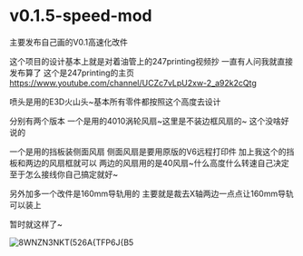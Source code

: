 # v0.1.5-speed-mod
主要发布自己画的V0.1高速化改件

这个项目的设计基本上就是对着油管上的247printing视频抄
一直有人问我就直接发布算了
这个是247printing的主页
https://www.youtube.com/channel/UCZc7vLpU2xw-2_a92k2cQtg


喷头是用的E3D火山头~基本所有零件都按照这个高度去设计

分别有两个版本
一个是用的4010涡轮风扇~这里是不装边框风扇的~
这个没啥好说的

一个是用的挡板装侧面风扇
侧面风扇是要用原版的V6远程打印件
加上我这个的挡板和两边的风扇框就可以
两边的风扇用的是40风扇~什么高度什么转速自己决定
至于怎么接线你自己搞定就好~

另外加多一个改件是160mm导轨用的
主要就是裁去X轴两边一点点让160mm导轨可以装上

暂时就这样了~


![8WNZN3NKT(526A{TFP6J{B5](https://user-images.githubusercontent.com/54572370/150527075-7863ba78-ee76-4988-8067-480749f641e8.jpg)

